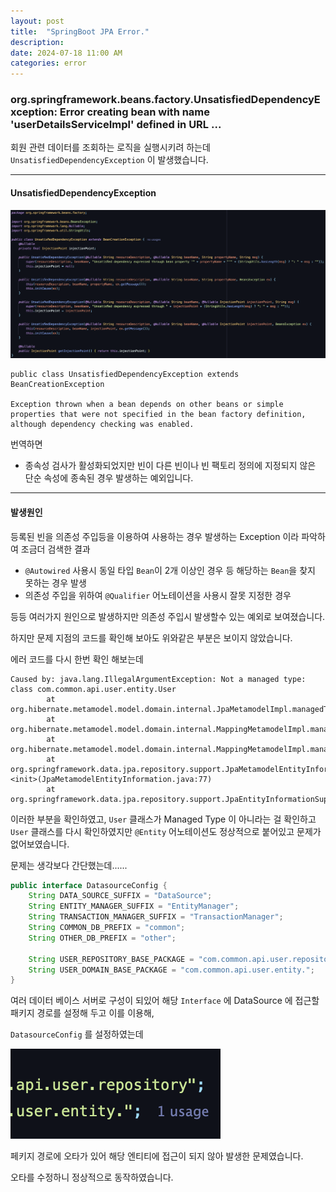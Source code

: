 ```yaml
---
layout: post  
title:  "SpringBoot JPA Error."
description:  
date: 2024-07-18 11:00 AM  
categories: error
---
```


### org.springframework.beans.factory.UnsatisfiedDependencyException: Error creating bean with name 'userDetailsServiceImpl' defined in URL ...

회원 관련 데이터를 조회하는 로직을 실행시키려 하는데 `UnsatisfiedDependencyException` 이 발생했습니다.


---

#### UnsatisfiedDependencyException

![2024_08_30_1](/assets/img/post/2024-08-30-1.png)


```
public class UnsatisfiedDependencyException extends BeanCreationException

Exception thrown when a bean depends on other beans or simple properties that were not specified in the bean factory definition, although dependency checking was enabled.
```

번역하면
- 종속성 검사가 활성화되었지만 빈이 다른 빈이나 빈 팩토리 정의에 지정되지 않은 단순 속성에 종속된 경우 발생하는 예외입니다.

---

#### 발생원인

등록된 빈을 의존성 주입등을 이용하여 사용하는 경우 발생하는 Exception 이라 파악하여 조금더 검색한 결과

- `@Autowired` 사용시 동일 타입 `Bean`이 2개 이상인 경우 등 해당하는 `Bean`을 찾지 못하는 경우 발생 
- 의존성 주입을 위하여 `@Qualifier` 어노테이션을 사용시 잘못 지정한 경우

등등 여러가지 원인으로 발생하지만 의존성 주입시 발생할수 있는 예외로 보여졌습니다.

하지만 문제 지점의 코드를 확인해 보아도 위와같은 부분은 보이지 않았습니다.


에러 코드를 다시 한번 확인 해보는데

```console
Caused by: java.lang.IllegalArgumentException: Not a managed type: class com.common.api.user.entity.User
        at org.hibernate.metamodel.model.domain.internal.JpaMetamodelImpl.managedType(JpaMetamodelImpl.java:181)
        at org.hibernate.metamodel.model.domain.internal.MappingMetamodelImpl.managedType(MappingMetamodelImpl.java:496)
        at org.hibernate.metamodel.model.domain.internal.MappingMetamodelImpl.managedType(MappingMetamodelImpl.java:99)
        at org.springframework.data.jpa.repository.support.JpaMetamodelEntityInformation.<init>(JpaMetamodelEntityInformation.java:77)
        at org.springframework.data.jpa.repository.support.JpaEntityInformationSupport.getEntityInformation(JpaEntityInformationSupport.java:69)
```

이러한 부분을 확인하였고, `User` 클래스가 Managed Type 이 아니라는 걸 확인하고 
`User` 클래스를 다시 확인하였지만 `@Entity` 어노테이션도 정상적으로 붙어있고 문제가 없어보였습니다.



문제는 생각보다 간단했는데......

```java
public interface DatasourceConfig {
    String DATA_SOURCE_SUFFIX = "DataSource";
    String ENTITY_MANAGER_SUFFIX = "EntityManager";
    String TRANSACTION_MANAGER_SUFFIX = "TransactionManager";
    String COMMON_DB_PREFIX = "common";
    String OTHER_DB_PREFIX = "other";
    
    String USER_REPOSITORY_BASE_PACKAGE = "com.common.api.user.repository";
    String USER_DOMAIN_BASE_PACKAGE = "com.common.api.user.entity.";
}
```

여러 데이터 베이스 서버로 구성이 되있어 해당 `Interface` 에 DataSource 에 접근할 패키지 경로를 설정해 두고 이를 이용해,

`DatasourceConfig` 를 설정하였는데

![2024_08_30_2](/assets/img/post/2024-08-30-2.png)

페키지 경로에 오타가 있어 해당 엔티티에 접근이 되지 않아 발생한 문제였습니다.

오타를 수정하니 정상적으로 동작하였습니다.